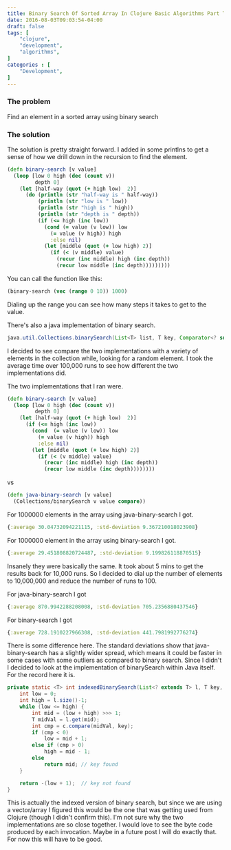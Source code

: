 ```yaml
---
title: Binary Search Of Sorted Array In Clojure Basic Algorithms Part Three
date: 2016-08-03T09:03:54-04:00
draft: false
tags: [
    "clojure",
    "development",
    "algorithms",
]
categories : [
    "Development",
]
---
```

### The problem

Find an element in a sorted array using  binary search

### The solution

The solution is pretty straight forward. I added in some printlns to get a sense of how we drill down in the recursion to find the element.

```clojure
(defn binary-search [v value]
  (loop [low 0 high (dec (count v))
         depth 0]
    (let [half-way (quot (+ high low)  2)]
      (do (println (str "half-way is " half-way))
          (println (str "low is " low))
          (println (str "high is " high))
          (println (str "depth is " depth))
          (if (<= high (inc low))
            (cond (= value (v low)) low
              (= value (v high)) high
              :else nil)
            (let [middle (quot (+ low high) 2)]
              (if (< (v middle) value)
                (recur (inc middle) high (inc depth))
                (recur low middle (inc depth)))))))))
```

You can call the function like this:

```clojure
(binary-search (vec (range 0 10)) 1000)
```

Dialing up the range you can see how many steps it takes to get to the value.

There's also a java implementation of binary search.
```java
java.util.Collections.binarySearch(List<T> list, T key, Comparator<? super T> c).
```

I decided to see compare the two implementations with a variety of elements in the collection while, looking for a random element. I took the average time over 100,000 runs to see how different the two implementations did.


The two implementations that I ran were.

```clojure
(defn binary-search [v value]
  (loop [low 0 high (dec (count v))
         depth 0]
    (let [half-way (quot (+ high low)  2)]
      (if (<= high (inc low))
        (cond  (= value (v low)) low
          (= value (v high)) high
          :else nil)
        (let [middle (quot (+ low high) 2)]
          (if (< (v middle) value)
            (recur (inc middle) high (inc depth))
            (recur low middle (inc depth))))))))
```

vs

```clojure
(defn java-binary-search [v value]
  (Collections/binarySearch v value compare))
```

For 1000000 elements in the array using java-binary-search I got.

```clojure
{:average 30.04732094221115, :std-deviation 9.367210018023908}
```

For 1000000 element in the array using binary-search I got.

```clojure
{:average 29.451808820724487, :std-deviation 9.199826118870515}
```

Insanely they were basically the same. It took about 5 mins to get the results back for 10,000 runs. So I decided to dial up the number of elements to 10,000,000 and reduce the number of runs to 100.


For java-binary-search I got

```clojure
{:average 870.9942288208008, :std-deviation 705.2356880437546}
```

For binary-search I got

```clojure
{:average 728.1910227966308, :std-deviation 441.7981992776274}
```

There is some difference here. The standard deviations show that java-binary-search has a slightly wider spread, which means it could be faster in some cases with some outliers as compared to binary search. Since I didn't I decided to look at the implementation of binarySearch within Java itself. For the record here it is.

```java
private static <T> int indexedBinarySearch(List<? extends T> l, T key, Comparator<? super T> c) {
    int low = 0;
    int high = l.size()-1;
    while (low <= high) {
        int mid = (low + high) >>> 1;
        T midVal = l.get(mid);
        int cmp = c.compare(midVal, key);
        if (cmp < 0)
            low = mid + 1;
        else if (cmp > 0)
            high = mid - 1;
        else
            return mid; // key found
    }

    return -(low + 1);  // key not found
}
```

This is actually the indexed version of binary search, but since we are using a vector/array I figured this would be the one that was getting used from Clojure (though I didn't confirm this). I'm not sure why the two implementations are so close together. I would love to see the byte code produced by each invocation. Maybe in a future post I will do exactly that. For now this will have to be good.
